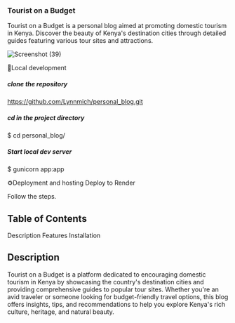 ### Tourist on a Budget
Tourist on a Budget is a personal blog aimed at promoting domestic tourism in Kenya. Discover the beauty of Kenya's destination cities through detailed guides featuring various tour sites and attractions.



![Screenshot (39)](https://github.com/Lynnmich/personal_blog/assets/99338832/b4021b35-fa25-4b38-a845-0c7515a84a7a)

🔧Local development
##### clone the repository
https://github.com/Lynnmich/personal_blog.git

##### cd in the project directory
$ cd personal_blog/

##### Start local dev server
$ gunicorn app:app

⚙️Deployment and hosting
Deploy to Render

Follow the steps.

## Table of Contents
Description
Features
Installation


## Description
 Tourist on a Budget is a platform dedicated to encouraging domestic tourism in Kenya by showcasing the country's destination cities and providing comprehensive guides to popular tour sites. Whether you're an avid traveler or someone looking for budget-friendly travel options, this blog offers insights, tips, and recommendations to help you explore Kenya's rich culture, heritage, and natural beauty.


